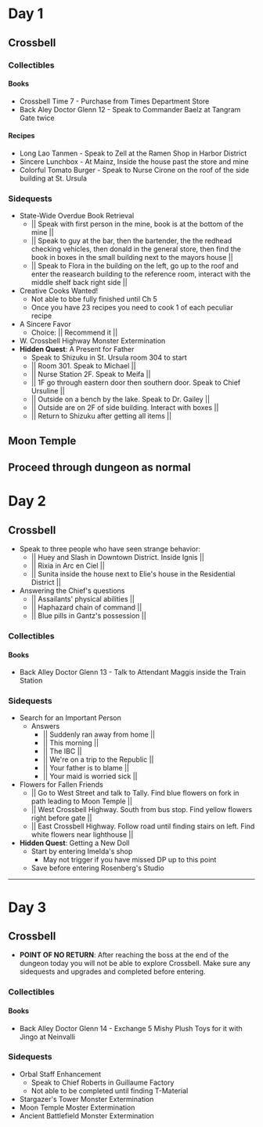 # Day 1
## Crossbell
### Collectibles
#### Books
- Crossbell Time 7 - Purchase from Times Department Store
- Back Aley Doctor Glenn 12 - Speak to Commander Baelz at Tangram Gate twice
#### Recipes
- Long Lao Tanmen - Speak to Zell at the Ramen Shop in Harbor District
- Sincere Lunchbox - At Mainz, Inside the house past the store and mine
- Colorful Tomato Burger - Speak to Nurse Cirone on the roof of the side building at St. Ursula
### Sidequests
- State-Wide Overdue Book Retrieval
    - || Speak with first person in the mine, book is at the bottom of the mine ||
    - || Speak to guy at the bar, then the bartender, the the redhead checking vehicles, then donald in the general store, then find the book in boxes in the small building next to the mayors house ||
    - || Speak to Flora in the building on the left, go up to the roof and enter the reasearch building to the reference room, interact with the middle shelf back right side ||
- Creative Cooks Wanted!
    - Not able to bbe fully finished until Ch 5
    - Once you have 23 recipes you need to cook 1 of each peculiar recipe
- A Sincere Favor
    - Choice: || Recommend it ||
- W. Crossbell Highway Monster Extermination
- **Hidden Quest**: A Present for Father
    - Speak to Shizuku in St. Ursula room 304 to start
    - || Room 301. Speak to Michael ||
    - || Nurse Station 2F. Speak to Meifa ||
    - || 1F go through eastern door then southern door. Speak to Chief Ursuline ||
    - || Outside on a bench by the lake. Speak to Dr. Gailey ||
    - || Outside are on 2F of side building. Interact with boxes ||
    - || Return to Shizuku after getting all items ||
## Moon Temple
Proceed through dungeon as normal
---
# Day 2
## Crossbell
- Speak to three people who have seen strange behavior:
    - || Huey and Slash in Downtown District. Inside Ignis ||
    - || Rixia in Arc en Ciel ||
    - || Sunita inside the house next to Elie's house in the Residential District ||
- Answering the Chief's questions
    - || Assailants' physical abilities ||
    - || Haphazard chain of command ||
    - || Blue pills in Gantz's possession ||
### Collectibles
#### Books
- Back Alley Doctor Glenn 13 - Talk to Attendant Maggis inside the Train Station
### Sidequests
- Search for an Important Person
    - Answers
        - || Suddenly ran away from home ||
        - || This morning ||
        - || The IBC ||
        - || We're on a trip to the Republic ||
        - || Your father is to blame ||
        - || Your maid is worried sick ||
- Flowers for Fallen Friends
    - || Go to West Street and talk to Tally. Find blue flowers on fork in path leading to Moon Temple ||
    - || West Crossbell Highway. South from bus stop. Find yellow flowers right before gate ||
    - || East Crossbell Highway. Follow road until finding stairs on left. Find white flowers near lighthouse ||
- **Hidden Quest**: Getting a New Doll
    - Start by entering Imelda's shop
        - May not trigger if you have missed DP up to this point
    - Save before entering Rosenberg's Studio
---
# Day 3
## Crossbell
- **POINT OF NO RETURN**: After reaching the boss at the end of the dungeon today you will not be able to explore Crossbell. Make sure any sidequests and upgrades and completed before entering.
### Collectibles
#### Books
- Back Alley Doctor Glenn 14 - Exchange 5 Mishy Plush Toys for it with Jingo at Neinvalli
### Sidequests
- Orbal Staff Enhancement
    - Speak to Chief Roberts in Guillaume Factory
    - Not able to be completed until finding T-Material
- Stargazer's Tower Monster Extermination
- Moon Temple Moster Extermination
- Ancient Battlefield Monster Extermination